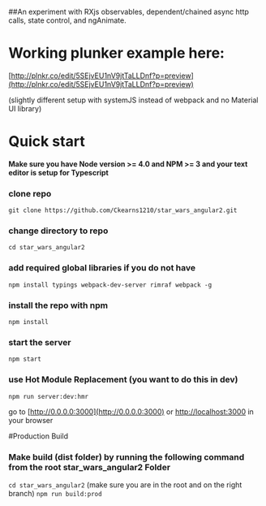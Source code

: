 ##An experiment with RXjs observables, dependent/chained async http calls, state control, and ngAnimate. 


# Working plunker example here:

[http://plnkr.co/edit/5SEjvEU1nV9jtTaLLDnf?p=preview](http://plnkr.co/edit/5SEjvEU1nV9jtTaLLDnf?p=preview)

(slightly different setup with systemJS instead of webpack and no Material UI library)


# Quick start
**Make sure you have Node version >= 4.0 and NPM >= 3 and your text editor is setup for Typescript**

### clone repo
`git clone https://github.com/Ckearns1210/star_wars_angular2.git`

### change directory to repo
`cd star_wars_angular2`

### add required global libraries if you do not have
`npm install typings webpack-dev-server rimraf webpack -g`

### install the repo with npm
`npm install`

### start the server
`npm start`

### use Hot Module Replacement (you want to do this in dev)
`npm run server:dev:hmr`


go to [http://0.0.0.0:3000](http://0.0.0.0:3000) or [http://localhost:3000](http://localhost:3000) in your browser

#Production Build

### Make build (dist folder) by running the following command from the root star_wars_angular2 Folder
`cd star_wars_angular2` (make sure you are in the root and on the right branch)
`npm run build:prod`
